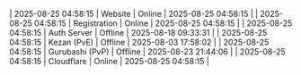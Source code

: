 | 2025-08-25 04:58:15 | Website | Online | 2025-08-25 04:58:15 |
| 2025-08-25 04:58:15 | Registration | Online | 2025-08-25 04:58:15 |
| 2025-08-25 04:58:15 | Auth Server | Offline | 2025-08-18 09:33:31 |
| 2025-08-25 04:58:15 | Kezan (PvE) | Offline | 2025-08-03 17:58:02 |
| 2025-08-25 04:58:15 | Gurubashi (PvP) | Offline | 2025-08-23 21:44:06 |
| 2025-08-25 04:58:15 | Cloudflare | Online | 2025-08-25 04:58:15 |
